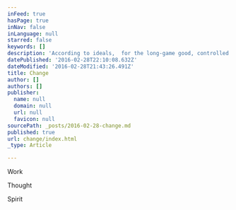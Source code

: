 ```yaml
---
inFeed: true
hasPage: true
inNav: false
inLanguage: null
starred: false
keywords: []
description: 'According to ideals,  for the long-game good, controlled crisis, correction, completion and harmony. '
datePublished: '2016-02-28T22:10:08.632Z'
dateModified: '2016-02-28T21:43:26.491Z'
title: Change
author: []
authors: []
publisher:
  name: null
  domain: null
  url: null
  favicon: null
sourcePath: _posts/2016-02-28-change.md
published: true
url: change/index.html
_type: Article

---
```

Work 

Thought

Spirit